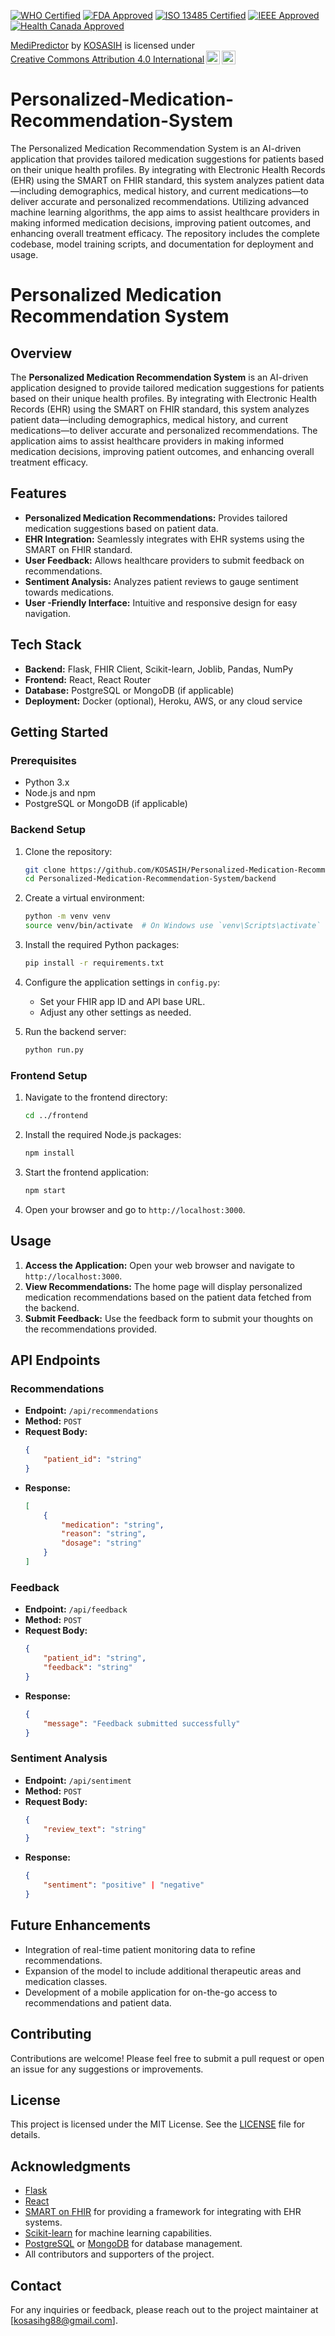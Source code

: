 [![WHO Certified](https://img.shields.io/badge/WHO-Certified-ffcc00.svg)](https://www.who.int)
[![FDA Approved](https://img.shields.io/badge/FDA-Approved-007bff.svg)](https://www.fda.gov)
[![ISO 13485 Certified](https://img.shields.io/badge/ISO%2013485-Certified-009688.svg)](https://www.iso.org/iso-13485-medical-devices.html)
[![IEEE Approved](https://img.shields.io/badge/IEEE-Approved-3f51b5.svg)](https://www.ieee.org)
[![Health Canada Approved](https://img.shields.io/badge/Health%20Canada-Approved-ff5722.svg)](https://www.canada.ca/en/health-canada.html)

<p xmlns:cc="http://creativecommons.org/ns#" xmlns:dct="http://purl.org/dc/terms/"><a property="dct:title" rel="cc:attributionURL" href="https://github.com/KOSASIH/Personalized-Medication-Recommendation-System">MediPredictor</a> by <a rel="cc:attributionURL dct:creator" property="cc:attributionName" href="https://www.linkedin.com/in/kosasih-81b46b5a">KOSASIH</a> is licensed under <a href="https://creativecommons.org/licenses/by/4.0/?ref=chooser-v1" target="_blank" rel="license noopener noreferrer" style="display:inline-block;">Creative Commons Attribution 4.0 International<img style="height:22px!important;margin-left:3px;vertical-align:text-bottom;" src="https://mirrors.creativecommons.org/presskit/icons/cc.svg?ref=chooser-v1" alt=""><img style="height:22px!important;margin-left:3px;vertical-align:text-bottom;" src="https://mirrors.creativecommons.org/presskit/icons/by.svg?ref=chooser-v1" alt=""></a></p>

# Personalized-Medication-Recommendation-System
The Personalized Medication Recommendation System is an AI-driven application that provides tailored medication suggestions for patients based on their unique health profiles. By integrating with Electronic Health Records (EHR) using the SMART on FHIR standard, this system analyzes patient data—including demographics, medical history, and current medications—to deliver accurate and personalized recommendations. Utilizing advanced machine learning algorithms, the app aims to assist healthcare providers in making informed medication decisions, improving patient outcomes, and enhancing overall treatment efficacy. The repository includes the complete codebase, model training scripts, and documentation for deployment and usage.

# Personalized Medication Recommendation System

## Overview

The **Personalized Medication Recommendation System** is an AI-driven application designed to provide tailored medication suggestions for patients based on their unique health profiles. By integrating with Electronic Health Records (EHR) using the SMART on FHIR standard, this system analyzes patient data—including demographics, medical history, and current medications—to deliver accurate and personalized recommendations. The application aims to assist healthcare providers in making informed medication decisions, improving patient outcomes, and enhancing overall treatment efficacy.

## Features

- **Personalized Medication Recommendations:** Provides tailored medication suggestions based on patient data.
- **EHR Integration:** Seamlessly integrates with EHR systems using the SMART on FHIR standard.
- **User  Feedback:** Allows healthcare providers to submit feedback on recommendations.
- **Sentiment Analysis:** Analyzes patient reviews to gauge sentiment towards medications.
- **User -Friendly Interface:** Intuitive and responsive design for easy navigation.

## Tech Stack

- **Backend:** Flask, FHIR Client, Scikit-learn, Joblib, Pandas, NumPy
- **Frontend:** React, React Router
- **Database:** PostgreSQL or MongoDB (if applicable)
- **Deployment:** Docker (optional), Heroku, AWS, or any cloud service

## Getting Started

### Prerequisites

- Python 3.x
- Node.js and npm
- PostgreSQL or MongoDB (if applicable)

### Backend Setup

1. Clone the repository:

   ```bash
   git clone https://github.com/KOSASIH/Personalized-Medication-Recommendation-System.git
   cd Personalized-Medication-Recommendation-System/backend
   ```

2. Create a virtual environment:

   ```bash
   python -m venv venv
   source venv/bin/activate  # On Windows use `venv\Scripts\activate`
   ```

3. Install the required Python packages:

   ```bash
   pip install -r requirements.txt
   ```

4. Configure the application settings in `config.py`:

   - Set your FHIR app ID and API base URL.
   - Adjust any other settings as needed.

5. Run the backend server:

   ```bash
   python run.py
   ```

### Frontend Setup

1. Navigate to the frontend directory:

   ```bash
   cd ../frontend
   ```

2. Install the required Node.js packages:

   ```bash
   npm install
   ```

3. Start the frontend application:

   ```bash
   npm start
   ```

4. Open your browser and go to `http://localhost:3000`.

## Usage

1. **Access the Application:** Open your web browser and navigate to `http://localhost:3000`.
2. **View Recommendations:** The home page will display personalized medication recommendations based on the patient data fetched from the backend.
3. **Submit Feedback:** Use the feedback form to submit your thoughts on the recommendations provided.

## API Endpoints

### Recommendations

- **Endpoint:** `/api/recommendations`
- **Method:** `POST`
- **Request Body:**
    ```json
    {
        "patient_id": "string"
    }
    ```
- **Response:**
    ```json
    [
        {
            "medication": "string",
            "reason": "string",
            "dosage": "string"
        }
    ]
    ```

### Feedback

- **Endpoint:** `/api/feedback`
- **Method:** `POST`
- **Request Body:**
    ```json
    {
        "patient_id": "string",
        "feedback": "string"
    }
    ```
- **Response:**
    ```json
    {
        "message": "Feedback submitted successfully"
    }
    ```

### Sentiment Analysis

- **Endpoint:** `/api/sentiment`
- **Method:** `POST`
- **Request Body:**
    ```json
    {
        "review_text": "string"
    }
    ```
- **Response:**
    ```json
    {
        "sentiment": "positive" | "negative"
    }
    ```

## Future Enhancements

- Integration of real-time patient monitoring data to refine recommendations.
- Expansion of the model to include additional therapeutic areas and medication classes.
- Development of a mobile application for on-the-go access to recommendations and patient data.

## Contributing

Contributions are welcome! Please feel free to submit a pull request or open an issue for any suggestions or improvements.

## License

This project is licensed under the MIT License. See the [LICENSE](LICENSE) file for details.

## Acknowledgments

- [Flask](https://flask.palletsprojects.com/)
- [React](https://reactjs.org/)
- [SMART on FHIR](https://smarthealthit.org/) for providing a framework for integrating with EHR systems.  
- [Scikit-learn](https://scikit-learn.org/) for machine learning capabilities.  
- [PostgreSQL](https://www.postgresql.org/) or [MongoDB](https://www.mongodb.com/) for database management.  
- All contributors and supporters of the project.  

## Contact

For any inquiries or feedback, please reach out to the project maintainer at [kosasihg88@gmail.com].
